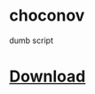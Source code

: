 # choconov
dumb script
# [Download](https://raw.githubusercontent.com/megachonker/choconov/main/start.ps1)
